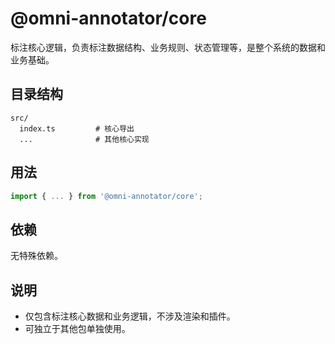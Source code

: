 # @omni-annotator/core

标注核心逻辑，负责标注数据结构、业务规则、状态管理等，是整个系统的数据和业务基础。

## 目录结构

```text
src/
  index.ts         # 核心导出
  ...              # 其他核心实现
```

## 用法

```ts
import { ... } from '@omni-annotator/core';
```

## 依赖

无特殊依赖。

## 说明

- 仅包含标注核心数据和业务逻辑，不涉及渲染和插件。
- 可独立于其他包单独使用。
